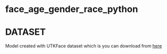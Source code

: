 # face_age_gender_race_python

# DATASET

Model created with UTKFace dataset which is you can download from [here](https://susanqq.github.io/UTKFace/)
